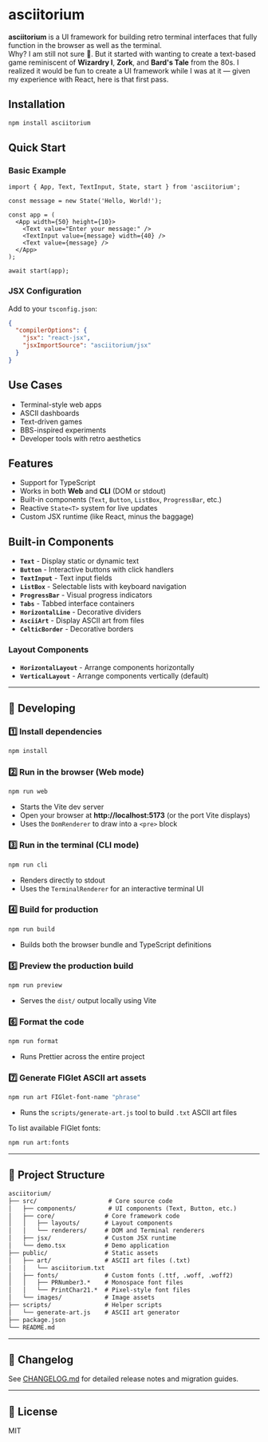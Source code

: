 # asciitorium

**asciitorium** is a UI framework for building retro terminal interfaces that fully function in the browser as well as the terminal.  
Why? I am still not sure 🙂. But it started with wanting to create a text-based game reminiscent of **Wizardry I**, **Zork**, and **Bard's Tale** from the 80s. I realized it would be fun to create a UI framework while I was at it — given my experience with React, here is that first pass.

## Installation

```bash
npm install asciitorium
```

## Quick Start

### Basic Example

```tsx
import { App, Text, TextInput, State, start } from 'asciitorium';

const message = new State('Hello, World!');

const app = (
  <App width={50} height={10}>
    <Text value="Enter your message:" />
    <TextInput value={message} width={40} />
    <Text value={message} />
  </App>
);

await start(app);
```

### JSX Configuration

Add to your `tsconfig.json`:

```json
{
  "compilerOptions": {
    "jsx": "react-jsx",
    "jsxImportSource": "asciitorium/jsx"
  }
}
```

## Use Cases

- Terminal-style web apps
- ASCII dashboards
- Text-driven games
- BBS-inspired experiments
- Developer tools with retro aesthetics

## Features

- Support for TypeScript
- Works in both **Web** and **CLI** (DOM or stdout)
- Built-in components (`Text`, `Button`, `ListBox`, `ProgressBar`, etc.)
- Reactive `State<T>` system for live updates
- Custom JSX runtime (like React, minus the baggage)

## Built-in Components

- **`Text`** - Display static or dynamic text
- **`Button`** - Interactive buttons with click handlers
- **`TextInput`** - Text input fields
- **`ListBox`** - Selectable lists with keyboard navigation
- **`ProgressBar`** - Visual progress indicators
- **`Tabs`** - Tabbed interface containers
- **`HorizontalLine`** - Decorative dividers
- **`AsciiArt`** - Display ASCII art from files
- **`CelticBorder`** - Decorative borders

### Layout Components

- **`HorizontalLayout`** - Arrange components horizontally
- **`VerticalLayout`** - Arrange components vertically (default)

---

## 🚀 Developing

### 1️⃣ Install dependencies

```bash
npm install
```

### 2️⃣ Run in the browser (Web mode)

```bash
npm run web
```

- Starts the Vite dev server
- Open your browser at **http://localhost:5173** (or the port Vite displays)
- Uses the `DomRenderer` to draw into a `<pre>` block

### 3️⃣ Run in the terminal (CLI mode)

```bash
npm run cli
```

- Renders directly to stdout
- Uses the `TerminalRenderer` for an interactive terminal UI

### 4️⃣ Build for production

```bash
npm run build
```

- Builds both the browser bundle and TypeScript definitions

### 5️⃣ Preview the production build

```bash
npm run preview
```

- Serves the `dist/` output locally using Vite

### 6️⃣ Format the code

```bash
npm run format
```

- Runs Prettier across the entire project

### 7️⃣ Generate FIGlet ASCII art assets

```bash
npm run art FIGlet-font-name "phrase" 
```

- Runs the `scripts/generate-art.js` tool to build `.txt` ASCII art files

To list available FIGlet fonts:

```bash
npm run art:fonts
```

---

## 📂 Project Structure

```txt
asciitorium/
├── src/                    # Core source code
│   ├── components/         # UI components (Text, Button, etc.)
│   ├── core/              # Core framework code
│   │   ├── layouts/       # Layout components
│   │   └── renderers/     # DOM and Terminal renderers
│   ├── jsx/               # Custom JSX runtime
│   └── demo.tsx           # Demo application
├── public/                # Static assets
│   ├── art/               # ASCII art files (.txt)
│   │   └── asciitorium.txt
│   ├── fonts/             # Custom fonts (.ttf, .woff, .woff2)
│   │   ├── PRNumber3.*    # Monospace font files
│   │   └── PrintChar21.*  # Pixel-style font files
│   └── images/            # Image assets
├── scripts/               # Helper scripts
│   └── generate-art.js    # ASCII art generator
├── package.json
└── README.md
```

---

## 📝 Changelog

See [CHANGELOG.md](../../CHANGELOG.md) for detailed release notes and migration guides.

---

## 📜 License

MIT

